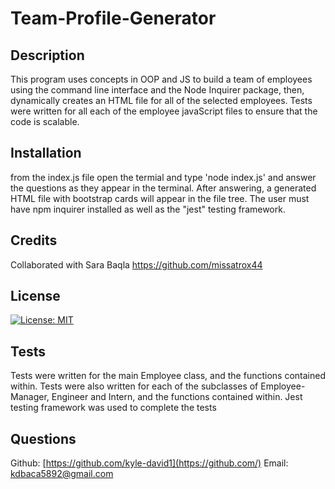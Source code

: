 # Team-Profile-Generator

## Description
  This program uses concepts in OOP and JS to build a team of employees using the command line interface and the Node Inquirer package, then, dynamically creates an HTML file for all of the selected employees. Tests were written for all each of the employee javaScript files to ensure that the code is scalable.

## Installation
  from the index.js file open the termial and type 'node index.js' and answer the questions as they appear in the terminal. After answering, a generated HTML file with bootstrap cards will appear in the file tree. The user must have npm inquirer installed as well as the "jest" testing framework. 

## Credits
  Collaborated with Sara Baqla
  https://github.com/missatrox44

## License 
  [![License: MIT](https://img.shields.io/badge/License-MIT-yellow.svg)](https://opensource.org/licenses/MIT)

## Tests
  Tests were written for the main Employee class, and the functions contained within. Tests were also written for each of the subclasses of Employee- Manager, Engineer and Intern, and the functions contained within. Jest testing framework was used to complete the tests

## Questions 
  Github: [https://github.com/kyle-david1](https://github.com/)
  Email: kdbaca5892@gmail.com
